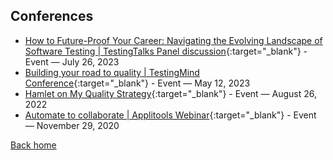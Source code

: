 ## Conferences

- [How to Future-Proof Your Career: Navigating the Evolving Landscape of Software Testing | TestingTalks Panel discussion](https://www.testingtalks.com.au/#agenda){:target="_blank"} - Event — July 26, 2023
- [Building your road to quality | TestingMind Conference](https://www.testingmind.com/event/tas2023/test-automation-summit-sydney/agenda/){:target="_blank"} - Event — May 12, 2023
- [Hamlet on My Quality Strategy](https://applitools.com/event/hamlet-on-my-quality-strategy/){:target="_blank"} - Event — August 26, 2022
- [Automate to collaborate | Applitools Webinar](https://applitools.com/blog/vodafone-webinar/){:target="_blank"} - Event — November 29, 2020


[Back home](/)